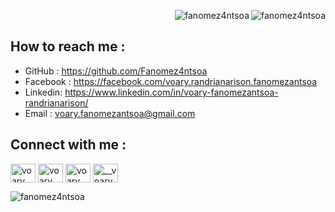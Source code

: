
<p>&nbsp; <img align="right" src="https://github-readme-stats.vercel.app/api?username=fanomez4ntsoa&show_icons=true&theme=algolia&count_private=true&locale=en" alt="fanomez4ntsoa" /> <img align="right" src="https://github-readme-streak-stats.herokuapp.com/?user=fanomez4ntsoa&theme=algolia" alt="fanomez4ntsoa"/> </p>

## How to reach me : 
- GitHub : https://github.com/Fanomez4ntsoa 
- Facebook : https://facebook.com/voary.randrianarison.fanomezantsoa 
- Linkedin: https://www.linkedin.com/in/voary-fanomezantsoa-randrianarison/ 
- Email : voary.fanomezantsoa@gmail.com

## Connect with me :
<p align="left">
<a href="https://codepen.io/voary" target="blank"><img align="center" src="https://raw.githubusercontent.com/rahuldkjain/github-profile-readme-generator/master/src/images/icons/Social/codepen.svg" alt="voary" height="30" width="40" /></a>
<a href="https://linkedin.com/in/voary fanomezantsoa" target="blank"><img align="center" src="https://raw.githubusercontent.com/rahuldkjain/github-profile-readme-generator/master/src/images/icons/Social/linked-in-alt.svg" alt="voary fanomezantsoa" height="30" width="40" /></a>
<a href="https://fb.com/voary randrianarison" target="blank"><img align="center" src="https://raw.githubusercontent.com/rahuldkjain/github-profile-readme-generator/master/src/images/icons/Social/facebook.svg" alt="voary randrianarison" height="30" width="40" /></a>
<a href="https://instagram.com/__voary" target="blank"><img align="center" src="https://raw.githubusercontent.com/rahuldkjain/github-profile-readme-generator/master/src/images/icons/Social/instagram.svg" alt="__voary" height="30" width="40" /></a>
</p>

<p align="left"> <img align="left" bg="black" src="https://github-readme-stats.vercel.app/api/top-langs?username=fanomez4ntsoa&show_icons=true&locale=en&layout=compact&theme=algolia" alt="fanomez4ntsoa" /> </p>
